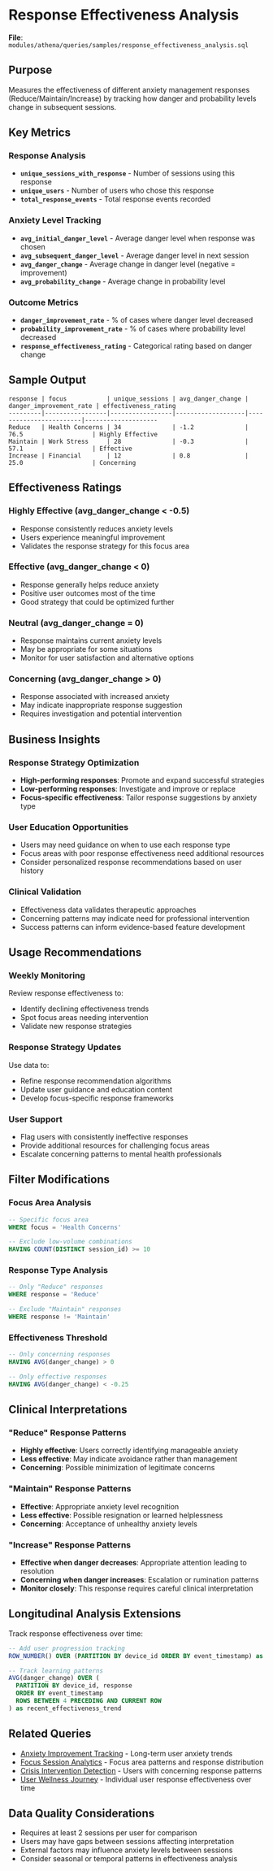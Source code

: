 # Response Effectiveness Analysis

**File**: `modules/athena/queries/samples/response_effectiveness_analysis.sql`

## Purpose
Measures the effectiveness of different anxiety management responses (Reduce/Maintain/Increase) by tracking how danger and probability levels change in subsequent sessions.

## Key Metrics

### Response Analysis
- **`unique_sessions_with_response`** - Number of sessions using this response
- **`unique_users`** - Number of users who chose this response
- **`total_response_events`** - Total response events recorded

### Anxiety Level Tracking
- **`avg_initial_danger_level`** - Average danger level when response was chosen
- **`avg_subsequent_danger_level`** - Average danger level in next session
- **`avg_danger_change`** - Average change in danger level (negative = improvement)
- **`avg_probability_change`** - Average change in probability level

### Outcome Metrics
- **`danger_improvement_rate`** - % of cases where danger level decreased
- **`probability_improvement_rate`** - % of cases where probability level decreased
- **`response_effectiveness_rating`** - Categorical rating based on danger change

## Sample Output

```
response | focus           | unique_sessions | avg_danger_change | danger_improvement_rate | effectiveness_rating
---------|-----------------|-----------------|-------------------|------------------------|--------------------
Reduce   | Health Concerns | 34              | -1.2              | 76.5                   | Highly Effective
Maintain | Work Stress     | 28              | -0.3              | 57.1                   | Effective
Increase | Financial       | 12              | 0.8               | 25.0                   | Concerning
```

## Effectiveness Ratings

### Highly Effective (avg_danger_change < -0.5)
- Response consistently reduces anxiety levels
- Users experience meaningful improvement
- Validates the response strategy for this focus area

### Effective (avg_danger_change < 0)
- Response generally helps reduce anxiety
- Positive user outcomes most of the time
- Good strategy that could be optimized further

### Neutral (avg_danger_change = 0)
- Response maintains current anxiety levels
- May be appropriate for some situations
- Monitor for user satisfaction and alternative options

### Concerning (avg_danger_change > 0)
- Response associated with increased anxiety
- May indicate inappropriate response suggestion
- Requires investigation and potential intervention

## Business Insights

### Response Strategy Optimization
- **High-performing responses**: Promote and expand successful strategies
- **Low-performing responses**: Investigate and improve or replace
- **Focus-specific effectiveness**: Tailor response suggestions by anxiety type

### User Education Opportunities
- Users may need guidance on when to use each response type
- Focus areas with poor response effectiveness need additional resources
- Consider personalized response recommendations based on user history

### Clinical Validation
- Effectiveness data validates therapeutic approaches
- Concerning patterns may indicate need for professional intervention
- Success patterns can inform evidence-based feature development

## Usage Recommendations

### Weekly Monitoring
Review response effectiveness to:
- Identify declining effectiveness trends
- Spot focus areas needing intervention
- Validate new response strategies

### Response Strategy Updates
Use data to:
- Refine response recommendation algorithms
- Update user guidance and education content
- Develop focus-specific response frameworks

### User Support
- Flag users with consistently ineffective responses
- Provide additional resources for challenging focus areas
- Escalate concerning patterns to mental health professionals

## Filter Modifications

### Focus Area Analysis
```sql
-- Specific focus area
WHERE focus = 'Health Concerns'

-- Exclude low-volume combinations
HAVING COUNT(DISTINCT session_id) >= 10
```

### Response Type Analysis
```sql
-- Only "Reduce" responses
WHERE response = 'Reduce'

-- Exclude "Maintain" responses
WHERE response != 'Maintain'
```

### Effectiveness Threshold
```sql
-- Only concerning responses
HAVING AVG(danger_change) > 0

-- Only effective responses
HAVING AVG(danger_change) < -0.25
```

## Clinical Interpretations

### "Reduce" Response Patterns
- **Highly effective**: Users correctly identifying manageable anxiety
- **Less effective**: May indicate avoidance rather than management
- **Concerning**: Possible minimization of legitimate concerns

### "Maintain" Response Patterns  
- **Effective**: Appropriate anxiety level recognition
- **Less effective**: Possible resignation or learned helplessness
- **Concerning**: Acceptance of unhealthy anxiety levels

### "Increase" Response Patterns
- **Effective when danger decreases**: Appropriate attention leading to resolution
- **Concerning when danger increases**: Escalation or rumination patterns
- **Monitor closely**: This response requires careful clinical interpretation

## Longitudinal Analysis Extensions

Track response effectiveness over time:
```sql
-- Add user progression tracking
ROW_NUMBER() OVER (PARTITION BY device_id ORDER BY event_timestamp) as user_session_number,

-- Track learning patterns
AVG(danger_change) OVER (
  PARTITION BY device_id, response 
  ORDER BY event_timestamp 
  ROWS BETWEEN 4 PRECEDING AND CURRENT ROW
) as recent_effectiveness_trend
```

## Related Queries
- [Anxiety Improvement Tracking](./anxiety-improvement.md) - Long-term user anxiety trends
- [Focus Session Analytics](./focus-sessions.md) - Focus area patterns and response distribution
- [Crisis Intervention Detection](./crisis-intervention.md) - Users with concerning response patterns
- [User Wellness Journey](./user-wellness-journey.md) - Individual user response effectiveness over time

## Data Quality Considerations
- Requires at least 2 sessions per user for comparison
- Users may have gaps between sessions affecting interpretation
- External factors may influence anxiety levels between sessions
- Consider seasonal or temporal patterns in effectiveness analysis